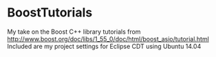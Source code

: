 BoostTutorials
==============

My take on the Boost C++ library tutorials from http://www.boost.org/doc/libs/1_55_0/doc/html/boost_asio/tutorial.html
Included are my project settings for Eclipse CDT using Ubuntu 14.04
